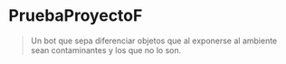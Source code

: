 # PruebaProyectoF

>Un bot que sepa diferenciar objetos que al exponerse al ambiente sean contaminantes y los que no lo son.
